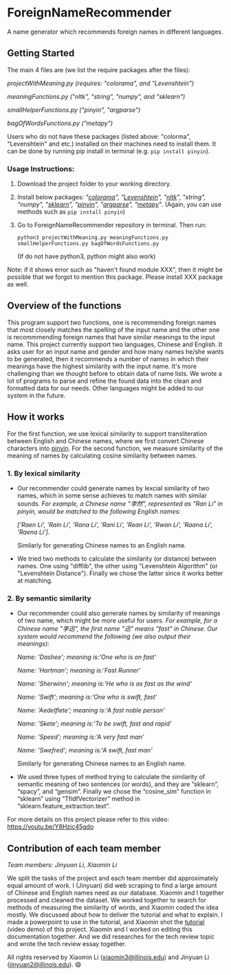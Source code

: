 # ForeignNameRecommender
A name generator which recommends foreign names in different languages.

## Getting Started

  The main 4 files are (we list the require packages after the files): 
  
  _projectWithMeaning.py (requires: "colorama", and "Levenshtein")_
  
  _meaningFunctions.py ("nltk", "string", "numpy", and "sklearn")_
  
  _smallHelperFunctions.py ("pinyin", "argparse")_
  
  _bagOfWordsFunctions.py ("metapy")_
  
  Users who do not have these packages (listed above: "colorma", "Levenshtein" and etc.) installed on their machines need to install them. It can be done by running pip install in terminal (e.g. `pip install pinyin`).
  
  ### Usage Instructions:
   1. Download the project folder to your working directory. 
   
   2. Install below packages: _"[colorama](https://pypi.org/project/colorama/)", "[Levenshtein](https://pypi.org/project/python-Levenshtein/)", "[nltk](https://www.nltk.org/)", "string", "numpy", "[sklearn](https://pypi.org/project/scikit-learn/)", "[pinyin](https://pypi.org/project/pinyin/)", "[argparse](https://docs.python.org/3/howto/argparse.html)", "[metapy](https://github.com/meta-toolkit/metapy)"_.
      (Again, you can use methods such as `pip install pinyin`)
   
   3. Go to ForeignNameRecommender repository in terminal. Then run:
   
      `python3 projectWithMeaning.py meaningFunctions.py smallHelperFunctions.py bagOfWordsFunctions.py`
      
      (If do not have python3, python might also work)
   
   Note: if it shows error such as "haven't found module XXX", then it might be possible that we forgot to mention this package. Please install XXX package as well.
   
  
## Overview of the functions
  This program support two functions, one is recommending foreign names that most closely matches the spelling of the input name and the other one is recommmending foreign names that have similar meanings to the input name. This project currently support two languages, Chinese and English. It asks user for an input name and gender and how many names he/she wants to be generated, then it recommends a number of names in which their meanings have the highest similarity with the input name.
   It's more challenging than we thought before to obtain data of name lists. We wrote a lot of programs to parse and refine the found data into the clean and formatted data for our needs. Other languages might be added to our system in the future.

## How it works
  For the first function, we use lexical similarity to support transliteration between English and Chinese names, where we first convert Chinese characters into [pinyin](https://en.wikipedia.org/wiki/Pinyin). For the second function, we measure similarity of the meaning of names by calculating cosine similarity between names. 
  
 ### 1. By lexical similarity

  - Our recommender could generate names by lexcial similarity of two names, which in some sense achieves to match names with similar sounds. _For example, a Chinese name "李然", represented as "Ran Li" in pinyin, would be matched to the following English names:_
  
     _['Raen Li', 'Rain Li', 'Rana Li', 'Rani Li', 'Rean Li', 'Rwan Li', 'Raana Li', 'Raena Li']._ 
  
    Similarly for generating Chinese names to an English name.
  
  - We tried two methods to calculate the similarity (or distance) between names. One using "difflib", the other using "Levenshtein Algorithm" (or "Levenshtein Distance"). Finally we chose the latter since it works better at matching.
  
  ### 2. By semantic similarity
  - Our recommender could also generate names by similarity of meanings of two name, which might be more useful for users. _For example, for a Chinese name "李迅", the first name "迅" means "fast" in Chinese. Our system would recommend the following (we also output their meanings):_
  
    _Name: 'Dashee'; meaning is:'One who is on fast'_
    
    _Name: 'Hartman'; meaning is:'Fast Runner'_
    
    _Name: 'Sherwinn'; meaning is:'He who is as fast as the wind'_
    
    _Name: 'Swift'; meaning is:'One who is swift, fast'_
    
    _Name: 'Aedelflete'; meaning is:'A fast noble person'_
    
    _Name: 'Skete'; meaning is:'To be swift, fast and rapid'_
    
    _Name: 'Speed'; meaning is:'A very fast man'_
    
    _Name: 'Swefred'; meaning is:'A swift, fast man'_
   
     Similarly for generating Chinese names to an English name.
   
   - We used three types of method trying to calculate the similarity of semantic meaning of two sentences (or words), and they are “sklearn”, “spacy”, and “gensim”. Finally we chose the “cosine_sim” function in “sklearn” using “TfidfVectorizer” method in “sklearn.feature_extraction.text”. 
  
  For more details on this project please refer to this video: https://youtu.be/Y8Hzic45gdo
  
## Contribution of each team member
_Team members: Jinyuan Li, Xiaomin Li_

  We split the tasks of the project and each team member did approximately equal amount of work. I (Jinyuan) did web scraping to find a large amount of Chinese and English names need as our database. Xiaomin and I together processed and cleaned the dataset. We worked together to search for methods of measuring the similarity of words, and Xiaomin coded the idea mostly. We discussed about how to deliver the tutorial and what to explain. I made a powerpoint to use in the tutorial, and Xiaomin shot the [tutorial](https://youtu.be/Y8Hzic45gdo) (video demo) of this project. Xiaomin and I worked on editing this documentation together. And we did researches for the tech review topic and wrote the tech review essay together. 
  
  All rights reserved by Xiaomin Li (xiaomin3@illinois.edu) and Jinyuan Li (jinyuan2@illinois.edu).
  😄
